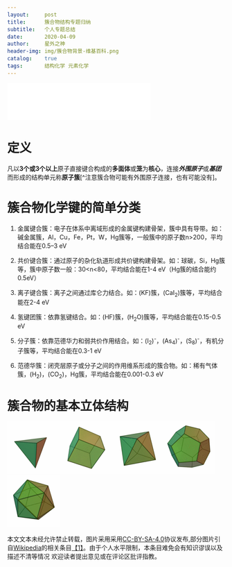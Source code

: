 ```yaml
---
layout:     post
title:      簇合物结构专题归纳
subtitle:   个人专题总结
date:       2020-04-09
author:     星外之神
header-img: img/簇合物背景-维基百科.png
catalog:    true
tags:       结构化学 元素化学
---
```


<iframe frameborder="no" border="0" marginwidth="0" marginheight="0" width="330" height="86" src="//music.163.com/outchain/player?type=2&id=1317410252&auto=1&height=66"></iframe>

# 定义

凡以**3个或3个以上**原子直接键合构成的**多面体**或**笼**为**核心**，连接***外围原子***或***基团***而形成的结构单元称**原子簇**[^注意簇合物可能有外围原子连接，也有可能没有]。

# 簇合物化学键的简单分类

1. 金属键合簇：电子在体系中离域形成的金属键构建骨架，簇中具有导带。如：碱金属簇，Al，Cu，Fe，Pt，W，Hg簇等，一般簇中的原子数n>200，平均结合能在0.5–3 eV

2. 共价键合簇：通过原子的杂化轨道形成共价键构建骨架。如：球碳，Si，Hg簇等，簇中原子数一般：30<n<80，平均结合能在1-4 eV（Hg簇的结合能约0.5eV）

3. 离子键合簇：离子之间通过库仑力结合。如：(KF)簇，(CaI<sub>2</sub>)簇等，平均结合能在2-4 eV

4. 氢键团簇：依靠氢键结合。如：(HF)簇，(H<sub>2</sub>O)簇等，平均结合能在0.15-0.5 eV

5. 分子簇：依靠范德华力和弱共价作用结合。如：(I<sub>2</sub>)<sup>-</sup>，(As<sub>4</sub>)<sup>-</sup>，(S<sub>8</sub>)<sup>-</sup>，有机分子簇等，平均结合能在0.3-1 eV

6. 范德华簇：闭壳层原子或分子之间的作用维系形成的簇合物。如：稀有气体簇，(H<sub>2</sub>)，(CO<sub>2</sub>)，Hg簇，平均结合能在0.001-0.3 eV

# 簇合物的基本立体结构
![四面体](/img/簇合物立体述图1.gif)![立方体](/img/簇合物立体述图2.gif)![八面体](/img/簇合物立体述图3.gif)![五角十二面体](/img/簇合物立体述图4.gif)![三角二十面体](/img/簇合物立体述图5.gif)

本文文本未经允许禁止转载，图片采用采用[CC-BY-SA-4.0](https://creativecommons.org/licenses/by-sa/4.0/)协议发布,部分图片引自[Wikipedia](https://www.wikipedia.org/)的相关条目[【1】](https://de.wikipedia.org/wiki/Cluster_(Physik))。由于个人水平限制，本条目难免会有知识谬误以及描述不清等情况 欢迎读者提出意见或在评论区批评指教。
